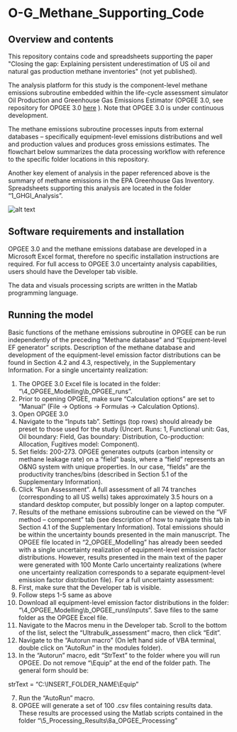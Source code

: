 # O-G_Methane_Supporting_Code

## Overview and contents ##
This repository contains code and spreadsheets supporting the paper "Closing the gap: Explaining persistent underestimation of US oil and natural gas production methane inventories" (not yet published). 

The analysis platform for this study is the component-level methane emissions subroutine embedded within the life-cycle assessment simulator Oil Production and Greenhouse Gas Emissions Estimator (OPGEE 3.0, see repository for OPGEE 3.0 [here](https://github.com/arbrandt/OPGEE ) ). Note that OPGEE 3.0 is under continuous development.

The methane emissions subroutine processes inputs from external databases – specifically equipment-level emissions distributions and well and production values and produces gross emissions estimates. The flowchart below summarizes the data processing workflow with reference to the specific folder locations in this repository. 

Another key element of analysis in the paper referenced above is the summary of methane emissions in the EPA Greenhouse Gas Inventory. Spreadsheets supporting this analysis are located in the folder “1_GHGI_Analysis”.

![alt text](https://user-images.githubusercontent.com/42356585/108004143-2fb22d00-6fb2-11eb-84a6-a70410f936ad.jpg)

## Software requirements and installation ##
OPGEE 3.0 and the methane emissions database are developed in a Microsoft Excel format, therefore no specific installation instructions are required. For full access to OPGEE 3.0 uncertainty analysis capabilities, users should have the Developer tab  visible.

The data and visuals processing scripts are written in the Matlab programming language.

## Running the model ##
Basic functions of the methane emissions subroutine in OPGEE can be run independently of the preceding “Methane database” and “Equipment-level EF generator” scripts. Description of the methane database and development of the equipment-level emission factor distributions can be found in Section 4.2 and 4.3, respectively, in the Supplementary Information.
For a single uncertainty realization:
1)	The OPGEE 3.0 Excel file is located in the folder: “\4_OPGEE_Modelling\b_OPGEE_runs”.
2)	Prior to opening OPGEE, make sure “Calculation options” are set to “Manual” (File -> Options -> Formulas -> Calculation Options).
3)	Open OPGEE 3.0
4)	Navigate to the “Inputs tab”. Settings (top rows) should already be preset to those used for the study (Uncert. Runs: 1, Functional unit: Gas, Oil boundary: Field, Gas boundary: Distribution, Co-production: Allocation, Fugitives model: Component).
5)	Set fields: 200-273. OPGEE generates outputs (carbon intensity or methane leakage rate) on a “field” basis, where a “field” represents an O&NG system with unique properties. In our case, “fields” are the productivity tranches/bins (described in Section 5.1 of the Supplementary Information).
6)	Click “Run Assessment”. A full assessment of all 74 tranches (corresponding to all US wells) takes approximately 3.5 hours on a standard desktop computer, but possibly longer on a laptop computer.
7)	Results of the methane emissions subroutine can be viewed on the “VF method – component” tab (see description of how to navigate this tab in Section 4.1 of the Supplementary Information). Total emissions should be within the uncertainty bounds presented in the main manuscript.
The OPGEE file located in “2_OPGEE_Modelling” has already been seeded with a single uncertainty realization of equipment-level emission factor distributions. However, results presented in the main text of the paper were generated with 100 Monte Carlo uncertainty realizations (where one uncertainty realization corresponds to a separate equipment-level emission factor distribution file). 
For a full uncertainty assessment:
1)	First, make sure that the Developer tab   is visible.
2)	Follow steps 1-5 same as above
3)	Download all equipment-level emission factor distributions in the folder: “\4_OPGEE_Modelling\b_OPGEE_runs\Inputs”. Save files to the same folder as the OPGEE Excel file.
4)	Navigate to the Macros menu in the Developer tab. Scroll to the bottom of the list, select the “Ultrabulk_assessment” macro, then click “Edit”.
5)	Navigate to the “Autorun macro” (On left hand side of VBA terminal, double click on “AutoRun” in the modules folder). 
6)	In the “Autorun” macro, edit “StrText” to the folder where you will run OPGEE. Do not remove “\Equip” at the end of the folder path. The general form should be:

strText = “C:\INSERT_FOLDER_NAME\Equip”

7)	Run the “AutoRun” macro.
8)	OPGEE will generate a set of 100 .csv files containing results data. These results are processed using the Matlab scripts contained in the folder “\5_Processing_Results\8a_OPGEE_Processing”
